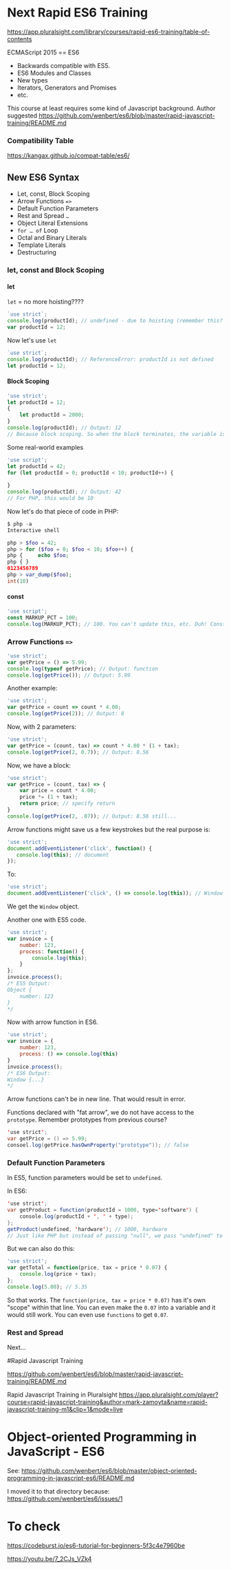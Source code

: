 # Next Rapid ES6 Training
https://app.pluralsight.com/library/courses/rapid-es6-training/table-of-contents

ECMAScript 2015 == ES6

* Backwards compatible with ES5.
* ES6 Modules and Classes
* New types
* Iterators, Generators and Promises
* etc.

This course at least requires some kind of Javascript background. Author suggested https://github.com/wenbert/es6/blob/master/rapid-javascript-training/README.md 

### Compatibility Table

https://kangax.github.io/compat-table/es6/

## New ES6 Syntax

* Let, const, Block Scoping
* Arrow Functions `=>`
* Default Function Parameters
* Rest and Spread `…`
* Object Literal Extensions
* `for … of` Loop
* Octal and Binary Literals
* Template Literals
* Destructuring 

### let, const and Block Scoping

#### let

`let` = no more hoisting????

```javascript
`use strict`;
console.log(productId); // undefined - due to hoisting (remember this? Previous course)
var productId = 12;
```

Now let's use `let`

```javascript
`use strict`;
console.log(productId); // ReferenceError: productId is not defined
let productId = 12;
```

#### Block Scoping

```javascript
'use strict';
let productId = 12;
{
    let productId = 2000;
}
console.log(productId); // Output: 12
// Because block scoping. So when the block terminates, the variable is out of scope.
```

Some real-world examples 

```javascript
'use script';
let productId = 42;
for (let productId = 0; productId < 10; productId++) {
    
}
console.log(productId); // Output: 42
// For PHP, this would be 10
```

Now let's do that piece of code in PHP:

```php
$ php -a
Interactive shell

php > $foo = 42;
php > for ($foo = 0; $foo < 10; $foo++) {
php {     echo $foo;
php { }
0123456789
php > var_dump($foo);
int(10)
```

#### const

```javascript
'use script';
const MARKUP_PCT = 100;
console.log(MARKUP_PCT); // 100. You can't update this, etc. Duh! Constant.
```

### Arrow Functions `=>`

```javascript
'use strict';
var getPrice = () => 5.99;
console.log(typeof getPrice); // Output: function
console.log(getPrice()); // Output: 5.99
```

Another example:

```javascript
'use strict';
var getPrice = count => count * 4.00;
console.log(getPrice(2)); // Output: 8
```

Now, with 2 parameters:

```javascript
'use strict';
var getPrice = (count, tax) => count * 4.00 * (1 + tax);
console.log(getPrice(2, 0.7)); // Output: 8.56
```

Now, we have a block:

```javascript
'use strict';
var getPrice = (count, tax) => {
    var price = count * 4.00;
    price *= (1 + tax);
    return price; // specify return
}
console.log(getPrice(2, .07)); // Output: 8.56 still...
```

Arrow functions might save us a few keystrokes but the real purpose is:

```javascript
'use strict';
document.addEventListener('click', function() {
   console.log(this); // document
});
```

To:

```javascript
'use strict';
document.addEventListener('click', () => console.log(this)); // Window {...}
```

We get the `Window` object.

Another one with ES5 code.

```javascript
'use strict';
var invoice = {
    number: 123,
    process: function() {
        console.log(this);
    }
};
invoice.process(); 
/* ES5 Output:
Object {
	number: 123
}
*/
```

Now with arrow function in ES6.

```javascript
'use strict';
var invoice = {
    number: 123,
    process: () => console.log(this)
}
invoice.process();
/* ES6 Output:
Window {...}
*/
```

Arrow functions can't be in new line. That would result in error.

Functions declared with "fat arrow", we do not have access to the `prototype`. Remember prototypes from previous course?

```java
'use strict';
var getPrice = () => 5.99;
consoel.log(getPrice.hasOwnProperty("prototype")); // false
```

### Default Function Parameters

In ES5, function parameters would be set to `undefined`.

In ES6:

```java
'use strict';
var getProduct = function(productId = 1000, type='software') {
    console.log(productId + ', ' + type);
};
getProduct(undefined, 'hardware'); // 1000, hardware
// Just like PHP but instead of passing "null", we pass "undefined" to use the default value
```

But we can also do this:

```javascript
'use strict';
var getTotal = function(price, tax = price * 0.07) {
    console.log(price + tax);
};
console.log(5.00); // 5.35
```

So that works. The `function(price, tax = price * 0.07)` has it's own "scope" within that line. You can even make the `0.07` into a variable and it would still work. You can even use `functions` to get `0.07`.

### Rest and Spread

Next...

#Rapid Javascript Training

https://github.com/wenbert/es6/blob/master/rapid-javascript-training/README.md

Rapid Javascript Training in Pluralsight https://app.pluralsight.com/player?course=rapid-javascript-training&author=mark-zamoyta&name=rapid-javascript-training-m1&clip=1&mode=live

# Object-oriented Programming in JavaScript - ES6

See: https://github.com/wenbert/es6/blob/master/object-oriented-programming-in-javascript-es6/README.md

I moved it to that directory because: https://github.com/wenbert/es6/issues/1

# To check

https://codeburst.io/es6-tutorial-for-beginners-5f3c4e7960be

https://youtu.be/7_2CJs_VZk4